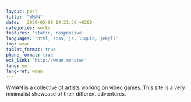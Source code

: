 ```yaml
---
layout: post
title:  "WMAN"
date:   2020-05-08 14:21:50 +0200
categories: works
features: 'static, responsive'
languages: 'html, scss, js, liquid, jekyll'
img: wman
tablet_format: true
phone_format: true
ext_link: 'http://wman.monster'
lang: en
lang-ref: wman
---
```

WMAN is a collective of artists working on video games. This site is a very minimalist showcase of their different adventures.

